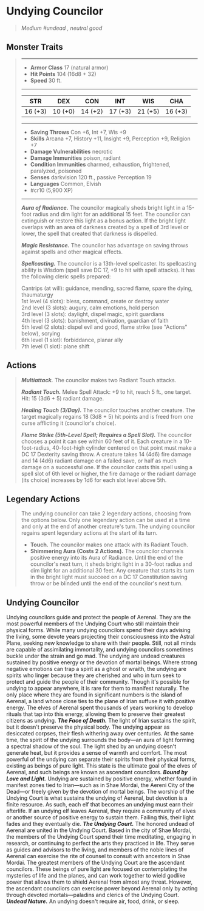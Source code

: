 # Undying Councilor
>*Medium #undead , neutral good*
## Monster Traits
>___
>- **Armor Class** 17 (natural armor)
>- **Hit Points** 104 (16d8 + 32)
>- **Speed** 30 ft.
>___
>|STR|DEX|CON|INT|WIS|CHA|
>|:---:|:---:|:---:|:---:|:---:|:---:|
>|16 (+3)|10 (+0)|14 (+2)|17 (+3)|21 (+5)|16 (+3)|
>___
>- **Saving Throws** Con +6, Int +7, Wis +9
>- **Skills** Arcana +7, History +11, Insight +9, Perception +9, Religion +7
>- **Damage Vulnerabilities** necrotic
>- **Damage Immunities** poison, radiant
>- **Condition Immunities** charmed, exhaustion, frightened, paralyzed, poisoned
>- **Senses** darkvision 120 ft., passive Perception 19
>- **Languages** Common, Elvish
>- #cr10 (5,900 XP)
>___
>***Aura of Radiance.*** The councilor magically sheds bright light in a 15-foot radius and dim light for an additional 15 feet. The councilor can extinguish or restore this light as a bonus action. If the bright light overlaps with an area of darkness created by a spell of 3rd level or lower, the spell that created that darkness is dispelled.  
>
>***Magic Resistance.*** The councilor has advantage on saving throws against spells and other magical effects.  
>
>***Spellcasting.*** The councilor is a 13th-level spellcaster. Its spellcasting ability is Wisdom (spell save DC 17, +9 to hit with spell attacks). It has the following cleric spells prepared:  
>
>Cantrips (at will): guidance, mending, sacred flame, spare the dying, thaumaturgy  
>1st level (4 slots): bless, command, create or destroy water  
>2nd level (3 slots): augury, calm emotions, hold person  
>3rd level (3 slots): daylight, dispel magic, spirit guardians  
>4th level (3 slots): banishment, divination, guardian of faith  
>5th level (2 slots): dispel evil and good, flame strike (see "Actions" below), scrying  
>6th level (1 slot): forbiddance, planar ally  
>7th level (1 slot): plane shift  
>
## Actions
>***Multiattack.*** The councilor makes two Radiant Touch attacks.  
>
>***Radiant Touch.*** Melee Spell Attack: +9 to hit, reach 5 ft., one target. Hit: 15 (3d6 + 5) radiant damage.  
>
>***Healing Touch (3/Day).*** The councilor touches another creature. The target magically regains 18 (3d8 + 5) hit points and is freed from one curse afflicting it (councilor's choice).  
>
>***Flame Strike (5th-Level Spell; Requires a Spell Slot).*** The councilor chooses a point it can see within 60 feet of it. Each creature in a 10-foot-radius, 40-foot-high cylinder centered on that point must make a DC 17 Dexterity saving throw. A creature takes 14 (4d6) fire damage and 14 (4d6) radiant damage on a failed save, or half as much damage on a successful one. If the councilor casts this spell using a spell slot of 6th level or higher, the fire damage or the radiant damage (its choice) increases by 1d6 for each slot level above 5th.  
>
## Legendary Actions
>The undying councilor can take 2 legendary actions, choosing from the options below. Only one legendary action can be used at a time and only at the end of another creature's turn. The undying councilor regains spent legendary actions at the start of its turn.
>
>- **Touch.** The councilor makes one attack with its Radiant Touch.
>- **Shimmering Aura (Costs 2 Actions).** The councilor channels positive energy into its Aura of Radiance. Until the end of the councilor's next turn, it sheds bright light in a 30-foot radius and dim light for an additional 30 feet. Any creature that starts its turn in the bright light must succeed on a DC 17 Constitution saving throw or be blinded until the end of the councilor's next turn.
## Undying Councilor
Undying councilors guide and protect the people of Aerenal. They are the most powerful members of the Undying Court who still maintain their physical forms. While many undying councilors spend their days advising the living, some devote years projecting their consciousness into the Astral Plane, seeking new knowledge to share with their people. Still, not all minds are capable of assimilating immortality, and undying councilors sometimes buckle under the strain and go mad.
The undying are undead creatures sustained by positive energy or the devotion of mortal beings. Where strong negative emotions can trap a spirit as a ghost or wraith, the undying are spirits who linger because they are cherished and who in turn seek to protect and guide the people of their community.
Though it's possible for undying to appear anywhere, it is rare for them to manifest naturally. The only place where they are found in significant numbers is the island of Aerenal, a land whose close ties to the plane of Irian suffuse it with positive energy. The elves of Aerenal spent thousands of years working to develop rituals that tap into this energy, allowing them to preserve their greatest citizens as undying.
***The Face of Death.*** The light of Irian sustains the spirit, but it doesn't preserve the physical body. The undying appear as desiccated corpses, their flesh withering away over centuries. At the same time, the spirit of the undying surrounds the body—an aura of light forming a spectral shadow of the soul. The light shed by an undying doesn't generate heat, but it provides a sense of warmth and comfort.
The most powerful of the undying can separate their spirits from their physical forms, existing as beings of pure light. This state is the ultimate goal of the elves of Aerenal, and such beings are known as ascendant councilors.
***Bound by Love and Light.*** Undying are sustained by positive energy, whether found in manifest zones tied to Irian—such as in Shae Mordai, the Aereni City of the Dead—or freely given by the devotion of mortal beings. The worship of the Undying Court is what sustains the undying of Aerenal, but devotion is a finite resource. As such, each elf that becomes an undying must earn their afterlife. If an undying elf leaves Aerenal, they require a community of elves or another source of positive energy to sustain them. Failing this, their light fades and they eventually die.
***The Undying Court.*** The honored undead of Aerenal are united in the Undying Court. Based in the city of Shae Mordai, the members of the Undying Court spend their time meditating, engaging in research, or continuing to perfect the arts they practiced in life. They serve as guides and advisors to the living, and members of the noble lines of Aerenal can exercise the rite of counsel to consult with ancestors in Shae Mordai.
The greatest members of the Undying Court are the ascendant councilors. These beings of pure light are focused on contemplating the mysteries of life and the planes, and can work together to wield godlike power that allows them to shield Aerenal from almost any threat. However, the ascendant councilors can exercise power beyond Aerenal only by acting through devoted mortals—paladins and clerics of the Undying Court.
***Undead Nature.*** An undying doesn't require air, food, drink, or sleep.